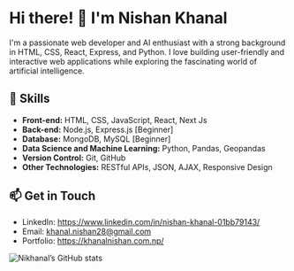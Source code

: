 # Hi there! 👋 I'm Nishan Khanal

I'm a passionate web developer and AI enthusiast with a strong background in HTML, CSS, React, Express, and Python. I love building user-friendly and interactive web applications while exploring the fascinating world of artificial intelligence.

## 🚀 Skills

- **Front-end:** HTML, CSS, JavaScript, React, Next Js
- **Back-end:** Node.js, Express.js [Beginner]
- **Database:** MongoDB, MySQL [Beginner]
- **Data Science and Machine Learning:** Python, Pandas, Geopandas
- **Version Control:** Git, GitHub
- **Other Technologies:** RESTful APIs, JSON, AJAX, Responsive Design


## 📫 Get in Touch

- LinkedIn: https://www.linkedin.com/in/nishan-khanal-01bb79143/
- Email: khanal.nishan28@gmail.com
- Portfolio: https://khanalnishan.com.np/



<!-- GitHub stats -->
![Nikhanal’s GitHub stats](https://github-readme-stats.vercel.app/api?username=nikhanal&show_icons=true&count_private=true&hide_title=true)

